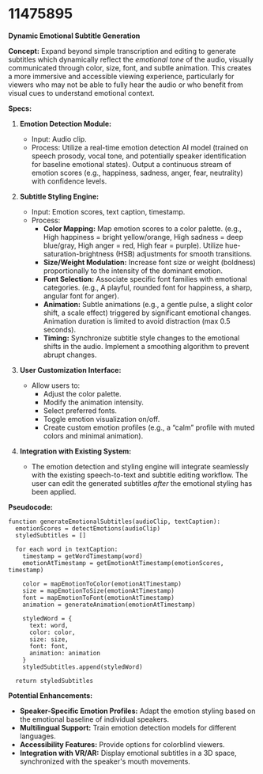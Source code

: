 # 11475895

**Dynamic Emotional Subtitle Generation**

**Concept:** Expand beyond simple transcription and editing to generate subtitles which dynamically reflect the *emotional tone* of the audio, visually communicated through color, size, font, and subtle animation. This creates a more immersive and accessible viewing experience, particularly for viewers who may not be able to fully hear the audio or who benefit from visual cues to understand emotional context.

**Specs:**

1.  **Emotion Detection Module:**
    *   Input: Audio clip.
    *   Process: Utilize a real-time emotion detection AI model (trained on speech prosody, vocal tone, and potentially speaker identification for baseline emotional states). Output a continuous stream of emotion scores (e.g., happiness, sadness, anger, fear, neutrality) with confidence levels.

2.  **Subtitle Styling Engine:**
    *   Input: Emotion scores, text caption, timestamp.
    *   Process:
        *   **Color Mapping:**  Map emotion scores to a color palette.  (e.g., High happiness = bright yellow/orange, High sadness = deep blue/gray, High anger = red, High fear = purple). Utilize hue-saturation-brightness (HSB) adjustments for smooth transitions.
        *   **Size/Weight Modulation:**  Increase font size or weight (boldness) proportionally to the intensity of the dominant emotion.
        *   **Font Selection:**  Associate specific font families with emotional categories. (e.g., A playful, rounded font for happiness, a sharp, angular font for anger).
        *   **Animation:** Subtle animations (e.g., a gentle pulse, a slight color shift, a scale effect) triggered by significant emotional changes. Animation duration is limited to avoid distraction (max 0.5 seconds).
        *   **Timing:**  Synchronize subtitle style changes to the emotional shifts in the audio.  Implement a smoothing algorithm to prevent abrupt changes.

3.  **User Customization Interface:**
    *   Allow users to:
        *   Adjust the color palette.
        *   Modify the animation intensity.
        *   Select preferred fonts.
        *   Toggle emotion visualization on/off.
        *   Create custom emotion profiles (e.g., a “calm” profile with muted colors and minimal animation).

4.  **Integration with Existing System:**
    *   The emotion detection and styling engine will integrate seamlessly with the existing speech-to-text and subtitle editing workflow. The user can edit the generated subtitles *after* the emotional styling has been applied.

**Pseudocode:**

```
function generateEmotionalSubtitles(audioClip, textCaption):
  emotionScores = detectEmotions(audioClip)
  styledSubtitles = []

  for each word in textCaption:
    timestamp = getWordTimestamp(word)
    emotionAtTimestamp = getEmotionAtTimestamp(emotionScores, timestamp)

    color = mapEmotionToColor(emotionAtTimestamp)
    size = mapEmotionToSize(emotionAtTimestamp)
    font = mapEmotionToFont(emotionAtTimestamp)
    animation = generateAnimation(emotionAtTimestamp)

    styledWord = {
      text: word,
      color: color,
      size: size,
      font: font,
      animation: animation
    }
    styledSubtitles.append(styledWord)

  return styledSubtitles
```

**Potential Enhancements:**

*   **Speaker-Specific Emotion Profiles:** Adapt the emotion styling based on the emotional baseline of individual speakers.
*   **Multilingual Support:** Train emotion detection models for different languages.
*   **Accessibility Features:**  Provide options for colorblind viewers.
*   **Integration with VR/AR:**  Display emotional subtitles in a 3D space, synchronized with the speaker's mouth movements.